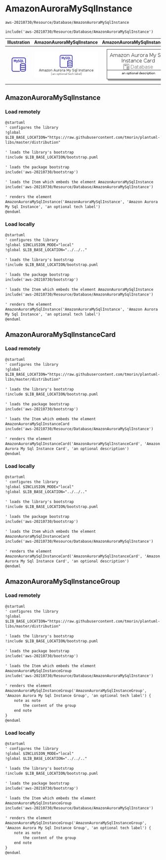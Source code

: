 # AmazonAuroraMySqlInstance


```text
aws-20210730/Resource/Database/AmazonAuroraMySqlInstance
```

```text
include('aws-20210730/Resource/Database/AmazonAuroraMySqlInstance')
```



| Illustration | AmazonAuroraMySqlInstance | AmazonAuroraMySqlInstanceCard | AmazonAuroraMySqlInstanceGroup |
| :---: | :---: | :---: | :---: |
| ![illustration for Illustration](../../../aws-20210730/Resource/Database/AmazonAuroraMySqlInstance.png) | ![illustration for AmazonAuroraMySqlInstance](../../../aws-20210730/Resource/Database/AmazonAuroraMySqlInstance.Local.png) | ![illustration for AmazonAuroraMySqlInstanceCard](../../../aws-20210730/Resource/Database/AmazonAuroraMySqlInstanceCard.Local.png) | ![illustration for AmazonAuroraMySqlInstanceGroup](../../../aws-20210730/Resource/Database/AmazonAuroraMySqlInstanceGroup.Local.png) |




## AmazonAuroraMySqlInstance

### Load remotely
```plantuml
@startuml
' configures the library
!global $LIB_BASE_LOCATION="https://raw.githubusercontent.com/tmorin/plantuml-libs/master/distribution"

' loads the library's bootstrap
!include $LIB_BASE_LOCATION/bootstrap.puml

' loads the package bootstrap
include('aws-20210730/bootstrap')

' loads the Item which embeds the element AmazonAuroraMySqlInstance
include('aws-20210730/Resource/Database/AmazonAuroraMySqlInstance')

' renders the element
AmazonAuroraMySqlInstance('AmazonAuroraMySqlInstance', 'Amazon Aurora My Sql Instance', 'an optional tech label')
@enduml
```

### Load locally
```plantuml
@startuml
' configures the library
!global $INCLUSION_MODE="local"
!global $LIB_BASE_LOCATION="../../.."

' loads the library's bootstrap
!include $LIB_BASE_LOCATION/bootstrap.puml

' loads the package bootstrap
include('aws-20210730/bootstrap')

' loads the Item which embeds the element AmazonAuroraMySqlInstance
include('aws-20210730/Resource/Database/AmazonAuroraMySqlInstance')

' renders the element
AmazonAuroraMySqlInstance('AmazonAuroraMySqlInstance', 'Amazon Aurora My Sql Instance', 'an optional tech label')
@enduml
```

## AmazonAuroraMySqlInstanceCard

### Load remotely
```plantuml
@startuml
' configures the library
!global $LIB_BASE_LOCATION="https://raw.githubusercontent.com/tmorin/plantuml-libs/master/distribution"

' loads the library's bootstrap
!include $LIB_BASE_LOCATION/bootstrap.puml

' loads the package bootstrap
include('aws-20210730/bootstrap')

' loads the Item which embeds the element AmazonAuroraMySqlInstanceCard
include('aws-20210730/Resource/Database/AmazonAuroraMySqlInstance')

' renders the element
AmazonAuroraMySqlInstanceCard('AmazonAuroraMySqlInstanceCard', 'Amazon Aurora My Sql Instance Card', 'an optional description')
@enduml
```

### Load locally
```plantuml
@startuml
' configures the library
!global $INCLUSION_MODE="local"
!global $LIB_BASE_LOCATION="../../.."

' loads the library's bootstrap
!include $LIB_BASE_LOCATION/bootstrap.puml

' loads the package bootstrap
include('aws-20210730/bootstrap')

' loads the Item which embeds the element AmazonAuroraMySqlInstanceCard
include('aws-20210730/Resource/Database/AmazonAuroraMySqlInstance')

' renders the element
AmazonAuroraMySqlInstanceCard('AmazonAuroraMySqlInstanceCard', 'Amazon Aurora My Sql Instance Card', 'an optional description')
@enduml
```

## AmazonAuroraMySqlInstanceGroup

### Load remotely
```plantuml
@startuml
' configures the library
!global $LIB_BASE_LOCATION="https://raw.githubusercontent.com/tmorin/plantuml-libs/master/distribution"

' loads the library's bootstrap
!include $LIB_BASE_LOCATION/bootstrap.puml

' loads the package bootstrap
include('aws-20210730/bootstrap')

' loads the Item which embeds the element AmazonAuroraMySqlInstanceGroup
include('aws-20210730/Resource/Database/AmazonAuroraMySqlInstance')

' renders the element
AmazonAuroraMySqlInstanceGroup('AmazonAuroraMySqlInstanceGroup', 'Amazon Aurora My Sql Instance Group', 'an optional tech label') {
    note as note
        the content of the group
    end note
}
@enduml
```

### Load locally
```plantuml
@startuml
' configures the library
!global $INCLUSION_MODE="local"
!global $LIB_BASE_LOCATION="../../.."

' loads the library's bootstrap
!include $LIB_BASE_LOCATION/bootstrap.puml

' loads the package bootstrap
include('aws-20210730/bootstrap')

' loads the Item which embeds the element AmazonAuroraMySqlInstanceGroup
include('aws-20210730/Resource/Database/AmazonAuroraMySqlInstance')

' renders the element
AmazonAuroraMySqlInstanceGroup('AmazonAuroraMySqlInstanceGroup', 'Amazon Aurora My Sql Instance Group', 'an optional tech label') {
    note as note
        the content of the group
    end note
}
@enduml
```

